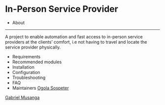 # In-Person Service Provider

- About
-----------
A project to enable automation and fast access to in-person service providers at the clients’ comfort, i.e not having to travel and locate the service provider physically.

- Requirements
- Recommended modules
- Installation
- Configuration
- Troubleshooting
- FAQ
- Maintainers
[Ogola Sospeter](https://github.com/OGOLA-SOSPETER)

[Gabriel Musanga](https://github.com/gims-inc)


